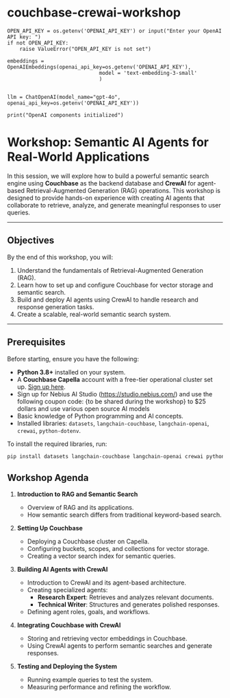 # couchbase-crewai-workshop


```
OPEN_API_KEY = os.getenv('OPENAI_API_KEY') or input("Enter your OpenAI API key: ")
if not OPEN_API_KEY:
    raise ValueError("OPEN_API_KEY is not set")

embeddings = OpenAIEmbeddings(openai_api_key=os.getenv('OPENAI_API_KEY'),
                              model = 'text-embedding-3-small' 
                              )


llm = ChatOpenAI(model_name="gpt-4o", openai_api_key=os.getenv('OPENAI_API_KEY'))

print("OpenAI components initialized")

```


# Workshop: Semantic AI Agents for Real-World Applications

In this session, we will explore how to build a powerful semantic search engine using **Couchbase** as the backend database and **CrewAI** for agent-based Retrieval-Augmented Generation (RAG) operations. This workshop is designed to provide hands-on experience with creating AI agents that collaborate to retrieve, analyze, and generate meaningful responses to user queries.

---

## Objectives

By the end of this workshop, you will:
1. Understand the fundamentals of Retrieval-Augmented Generation (RAG).
2. Learn how to set up and configure Couchbase for vector storage and semantic search.
3. Build and deploy AI agents using CrewAI to handle research and response generation tasks.
4. Create a scalable, real-world semantic search system.

---

## Prerequisites

Before starting, ensure you have the following:
- **Python 3.8+** installed on your system.
- A **Couchbase Capella** account with a free-tier operational cluster set up. [Sign up here](https://cloud.couchbase.com/sign-up?utm_medium=community&utm_source=jonthebeach ).
- Sign up for Nebius AI Studio (https://studio.nebius.com/)  and use the following coupon code:  {to be shared during the workshop} to $25 dollars and use various open source AI models
- Basic knowledge of Python programming and AI concepts.
- Installed libraries: `datasets`, `langchain-couchbase`, `langchain-openai`, `crewai`, `python-dotenv`.

To install the required libraries, run:
```bash
pip install datasets langchain-couchbase langchain-openai crewai python-dotenv
```

## Workshop Agenda

1. **Introduction to RAG and Semantic Search**
   * Overview of RAG and its applications.
   * How semantic search differs from traditional keyword-based search.

2. **Setting Up Couchbase**
   * Deploying a Couchbase cluster on Capella.
   * Configuring buckets, scopes, and collections for vector storage.
   * Creating a vector search index for semantic queries.

3. **Building AI Agents with CrewAI**
   * Introduction to CrewAI and its agent-based architecture.
   * Creating specialized agents:
     * **Research Expert**: Retrieves and analyzes relevant documents.
     * **Technical Writer**: Structures and generates polished responses.
   * Defining agent roles, goals, and workflows.

4. **Integrating Couchbase with CrewAI**
   * Storing and retrieving vector embeddings in Couchbase.
   * Using CrewAI agents to perform semantic searches and generate responses.

5. **Testing and Deploying the System**
   * Running example queries to test the system.
   * Measuring performance and refining the workflow.
